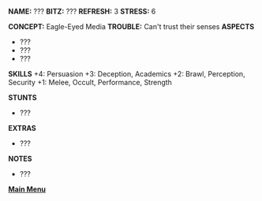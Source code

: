 **NAME:** ???
**BITZ:** ???
**REFRESH:** 3
**STRESS:** 6

**CONCEPT:** Eagle-Eyed Media
**TROUBLE:** Can't trust their senses
**ASPECTS** 
- ???
- ???
- ???

**SKILLS**
+4: Persuasion
+3: Deception, Academics
+2: Brawl, Perception, Security
+1: Melee, Occult, Performance, Strength

**STUNTS**
- ???

**EXTRAS**
- ???

**NOTES**
- ???

 **[Main Menu](../README.md)**